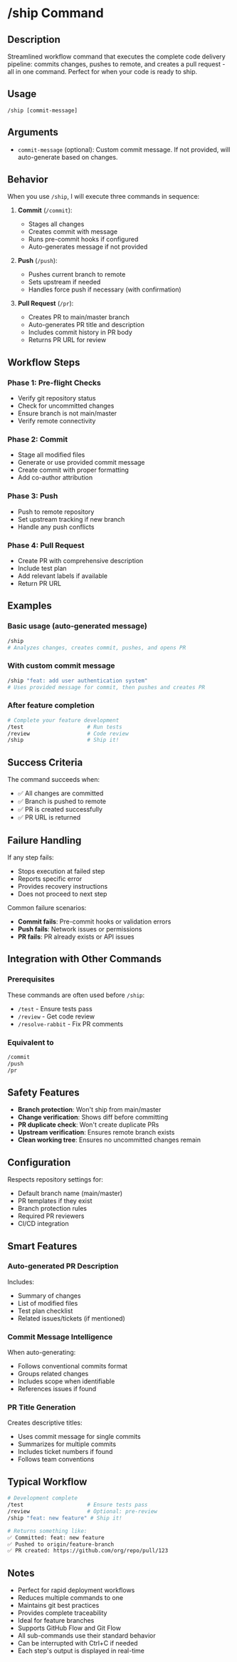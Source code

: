 # /ship Command

## Description
Streamlined workflow command that executes the complete code delivery pipeline: commits changes, pushes to remote, and creates a pull request - all in one command. Perfect for when your code is ready to ship.

## Usage
```
/ship [commit-message]
```

## Arguments
- `commit-message` (optional): Custom commit message. If not provided, will auto-generate based on changes.

## Behavior
When you use `/ship`, I will execute three commands in sequence:

1. **Commit** (`/commit`):
   - Stages all changes
   - Creates commit with message
   - Runs pre-commit hooks if configured
   - Auto-generates message if not provided

2. **Push** (`/push`):
   - Pushes current branch to remote
   - Sets upstream if needed
   - Handles force push if necessary (with confirmation)

3. **Pull Request** (`/pr`):
   - Creates PR to main/master branch
   - Auto-generates PR title and description
   - Includes commit history in PR body
   - Returns PR URL for review

## Workflow Steps

### Phase 1: Pre-flight Checks
- Verify git repository status
- Check for uncommitted changes
- Ensure branch is not main/master
- Verify remote connectivity

### Phase 2: Commit
- Stage all modified files
- Generate or use provided commit message
- Create commit with proper formatting
- Add co-author attribution

### Phase 3: Push
- Push to remote repository
- Set upstream tracking if new branch
- Handle any push conflicts

### Phase 4: Pull Request
- Create PR with comprehensive description
- Include test plan
- Add relevant labels if available
- Return PR URL

## Examples

### Basic usage (auto-generated message)
```bash
/ship
# Analyzes changes, creates commit, pushes, and opens PR
```

### With custom commit message
```bash
/ship "feat: add user authentication system"
# Uses provided message for commit, then pushes and creates PR
```

### After feature completion
```bash
# Complete your feature development
/test                    # Run tests
/review                  # Code review
/ship                    # Ship it!
```

## Success Criteria

The command succeeds when:
- ✅ All changes are committed
- ✅ Branch is pushed to remote
- ✅ PR is created successfully
- ✅ PR URL is returned

## Failure Handling

If any step fails:
- Stops execution at failed step
- Reports specific error
- Provides recovery instructions
- Does not proceed to next step

Common failure scenarios:
- **Commit fails**: Pre-commit hooks or validation errors
- **Push fails**: Network issues or permissions
- **PR fails**: PR already exists or API issues

## Integration with Other Commands

### Prerequisites
These commands are often used before `/ship`:
- `/test` - Ensure tests pass
- `/review` - Get code review
- `/resolve-rabbit` - Fix PR comments

### Equivalent to
```bash
/commit
/push  
/pr
```

## Safety Features

- **Branch protection**: Won't ship from main/master
- **Change verification**: Shows diff before committing
- **PR duplicate check**: Won't create duplicate PRs
- **Upstream verification**: Ensures remote branch exists
- **Clean working tree**: Ensures no uncommitted changes remain

## Configuration

Respects repository settings for:
- Default branch name (main/master)
- PR templates if they exist
- Branch protection rules
- Required PR reviewers
- CI/CD integration

## Smart Features

### Auto-generated PR Description
Includes:
- Summary of changes
- List of modified files
- Test plan checklist
- Related issues/tickets (if mentioned)

### Commit Message Intelligence
When auto-generating:
- Follows conventional commits format
- Groups related changes
- Includes scope when identifiable
- References issues if found

### PR Title Generation
Creates descriptive titles:
- Uses commit message for single commits
- Summarizes for multiple commits
- Includes ticket numbers if found
- Follows team conventions

## Typical Workflow

```bash
# Development complete
/test                    # Ensure tests pass
/review                  # Optional: pre-review
/ship "feat: new feature" # Ship it!

# Returns something like:
✅ Committed: feat: new feature
✅ Pushed to origin/feature-branch  
✅ PR created: https://github.com/org/repo/pull/123
```

## Notes

- Perfect for rapid deployment workflows
- Reduces multiple commands to one
- Maintains git best practices
- Provides complete traceability
- Ideal for feature branches
- Supports GitHub Flow and Git Flow
- All sub-commands use their standard behavior
- Can be interrupted with Ctrl+C if needed
- Each step's output is displayed in real-time
